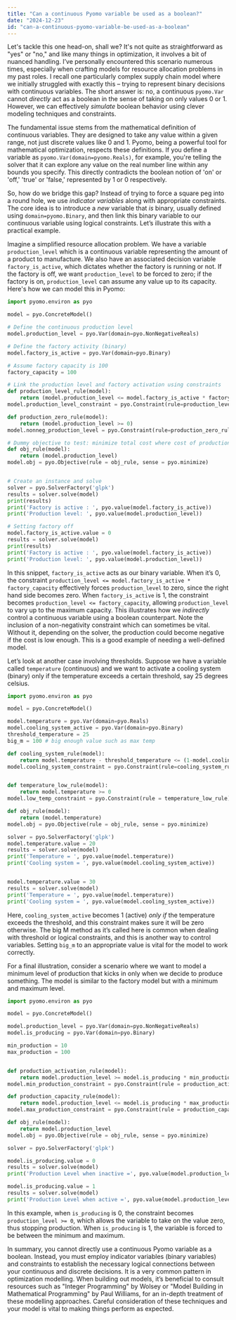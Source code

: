 ```yaml
---
title: "Can a continuous Pyomo variable be used as a boolean?"
date: "2024-12-23"
id: "can-a-continuous-pyomo-variable-be-used-as-a-boolean"
---
```


Let's tackle this one head-on, shall we? It's not quite as straightforward as "yes" or "no," and like many things in optimization, it involves a bit of nuanced handling. I’ve personally encountered this scenario numerous times, especially when crafting models for resource allocation problems in my past roles. I recall one particularly complex supply chain model where we initially struggled with exactly this – trying to represent binary decisions with continuous variables. The short answer is: no, a continuous `pyomo.Var` cannot *directly* act as a boolean in the sense of taking on only values 0 or 1. However, we can effectively *simulate* boolean behavior using clever modeling techniques and constraints.

The fundamental issue stems from the mathematical definition of continuous variables. They are designed to take any value within a given range, not just discrete values like 0 and 1. Pyomo, being a powerful tool for mathematical optimization, respects these definitions. If you define a variable as `pyomo.Var(domain=pyomo.Reals)`, for example, you're telling the solver that it can explore any value on the real number line within any bounds you specify. This directly contradicts the boolean notion of 'on' or 'off,' 'true' or 'false,' represented by 1 or 0 respectively.

So, how do we bridge this gap? Instead of trying to force a square peg into a round hole, we use *indicator variables* along with appropriate constraints. The core idea is to introduce a *new* variable that *is* binary, usually defined using `domain=pyomo.Binary`, and then link this binary variable to our continuous variable using logical constraints. Let’s illustrate this with a practical example.

Imagine a simplified resource allocation problem. We have a variable `production_level` which is a continuous variable representing the amount of a product to manufacture. We also have an associated decision variable `factory_is_active`, which dictates whether the factory is running or not. If the factory is off, we want `production_level` to be forced to zero; if the factory is on, `production_level` can assume any value up to its capacity. Here's how we can model this in Pyomo:

```python
import pyomo.environ as pyo

model = pyo.ConcreteModel()

# Define the continuous production level
model.production_level = pyo.Var(domain=pyo.NonNegativeReals)

# Define the factory activity (binary)
model.factory_is_active = pyo.Var(domain=pyo.Binary)

# Assume factory capacity is 100
factory_capacity = 100

# Link the production level and factory activation using constraints
def production_level_rule(model):
    return (model.production_level <= model.factory_is_active * factory_capacity)
model.production_level_constraint = pyo.Constraint(rule=production_level_rule)

def production_zero_rule(model):
    return (model.production_level >= 0)
model.nonneg_production_level = pyo.Constraint(rule=production_zero_rule)

# Dummy objective to test: minimize total cost where cost of production is level *1
def obj_rule(model):
    return (model.production_level)
model.obj = pyo.Objective(rule = obj_rule, sense = pyo.minimize)


# Create an instance and solve
solver = pyo.SolverFactory('glpk')
results = solver.solve(model)
print(results)
print('Factory is active : ', pyo.value(model.factory_is_active))
print('Production level: ', pyo.value(model.production_level))

# Setting factory off
model.factory_is_active.value = 0
results = solver.solve(model)
print(results)
print('Factory is active : ', pyo.value(model.factory_is_active))
print('Production level: ', pyo.value(model.production_level))
```

In this snippet, `factory_is_active` acts as our binary variable. When it’s 0, the constraint `production_level <= model.factory_is_active * factory_capacity` effectively forces `production_level` to zero, since the right hand side becomes zero. When `factory_is_active` is 1, the constraint becomes `production_level <= factory_capacity`, allowing `production_level` to vary up to the maximum capacity. This illustrates how we *indirectly* control a continuous variable using a boolean counterpart. Note the inclusion of a non-negativity constraint which can sometimes be vital. Without it, depending on the solver, the production could become negative if the cost is low enough. This is a good example of needing a well-defined model.

Let’s look at another case involving thresholds. Suppose we have a variable called `temperature` (continuous) and we want to activate a cooling system (binary) only if the temperature exceeds a certain threshold, say 25 degrees celsius.

```python
import pyomo.environ as pyo

model = pyo.ConcreteModel()

model.temperature = pyo.Var(domain=pyo.Reals)
model.cooling_system_active = pyo.Var(domain=pyo.Binary)
threshold_temperature = 25
big_m = 100 # big enough value such as max temp

def cooling_system_rule(model):
    return model.temperature - threshold_temperature <= (1-model.cooling_system_active) * big_m
model.cooling_system_constraint = pyo.Constraint(rule=cooling_system_rule)


def temperature_low_rule(model):
    return model.temperature >= 0
model.low_temp_constraint = pyo.Constraint(rule = temperature_low_rule)

def obj_rule(model):
    return (model.temperature)
model.obj = pyo.Objective(rule = obj_rule, sense = pyo.minimize)

solver = pyo.SolverFactory('glpk')
model.temperature.value = 20
results = solver.solve(model)
print('Temperature = ', pyo.value(model.temperature))
print('Cooling system = ', pyo.value(model.cooling_system_active))


model.temperature.value = 30
results = solver.solve(model)
print('Temperature = ', pyo.value(model.temperature))
print('Cooling system = ', pyo.value(model.cooling_system_active))

```

Here, `cooling_system_active` becomes 1 (active) *only if* the temperature exceeds the threshold, and this constraint makes sure it will be zero otherwise. The big M method as it’s called here is common when dealing with threshold or logical constraints, and this is another way to control variables. Setting `big_m` to an appropriate value is vital for the model to work correctly.

For a final illustration, consider a scenario where we want to model a minimum level of production that kicks in only when we decide to produce something. The model is similar to the factory model but with a minimum and maximum level.

```python
import pyomo.environ as pyo

model = pyo.ConcreteModel()

model.production_level = pyo.Var(domain=pyo.NonNegativeReals)
model.is_producing = pyo.Var(domain=pyo.Binary)

min_production = 10
max_production = 100


def production_activation_rule(model):
    return model.production_level >= model.is_producing * min_production
model.min_production_constraint = pyo.Constraint(rule = production_activation_rule)

def production_capacity_rule(model):
    return model.production_level <= model.is_producing * max_production
model.max_production_constraint = pyo.Constraint(rule = production_capacity_rule)

def obj_rule(model):
    return model.production_level
model.obj = pyo.Objective(rule = obj_rule, sense = pyo.minimize)

solver = pyo.SolverFactory('glpk')

model.is_producing.value = 0
results = solver.solve(model)
print('Production Level when inactive =', pyo.value(model.production_level))

model.is_producing.value = 1
results = solver.solve(model)
print('Production Level when active =', pyo.value(model.production_level))
```

In this example, when `is_producing` is 0, the constraint becomes `production_level >= 0`, which allows the variable to take on the value zero, thus stopping production. When `is_producing` is 1, the variable is forced to be between the minimum and maximum.

In summary, you cannot directly use a continuous Pyomo variable as a boolean. Instead, you must employ indicator variables (binary variables) and constraints to establish the necessary logical connections between your continuous and discrete decisions. It is a very common pattern in optimization modelling. When building out models, it’s beneficial to consult resources such as "Integer Programming" by Wolsey or "Model Building in Mathematical Programming" by Paul Williams, for an in-depth treatment of these modelling approaches. Careful consideration of these techniques and your model is vital to making things perform as expected.
